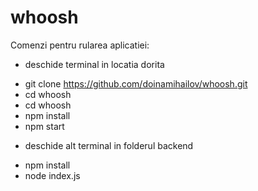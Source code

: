 # whoosh
Comenzi pentru rularea aplicatiei:

- deschide terminal in locatia dorita 
* git clone https://github.com/doinamihailov/whoosh.git
* cd whoosh
* cd whoosh
* npm install
* npm start

- deschide alt terminal in folderul backend
* npm install
* node index.js

